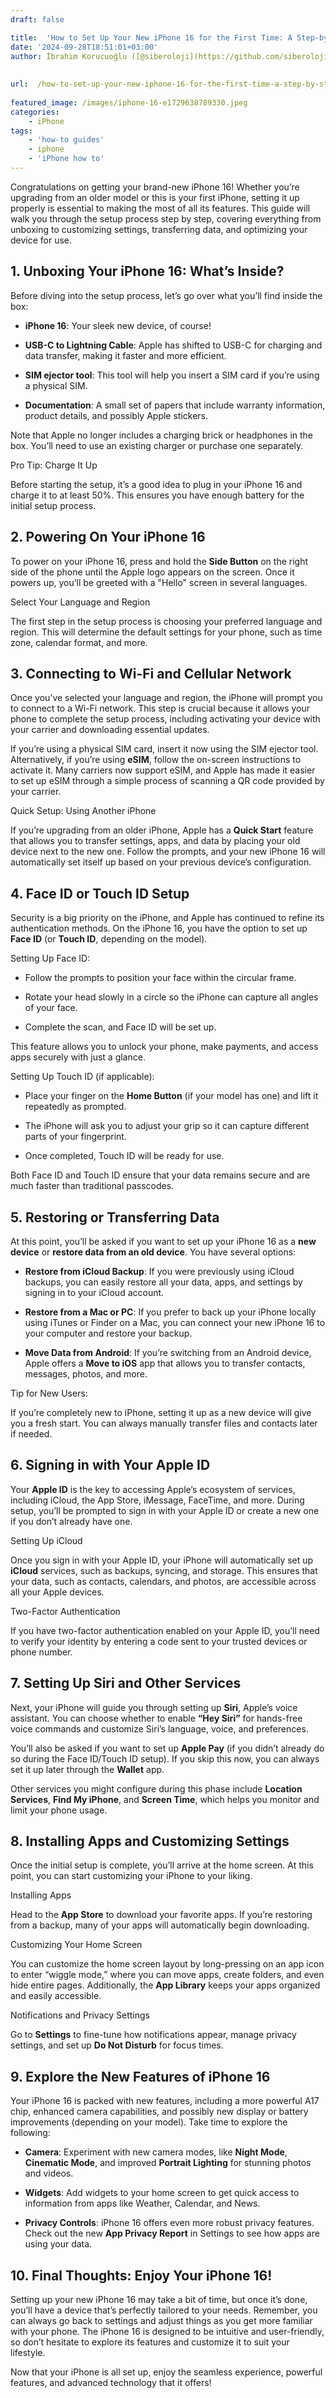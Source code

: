 ```yaml
---
draft: false

title:  'How to Set Up Your New iPhone 16 for the First Time: A Step-by-Step Guide'
date: '2024-09-28T18:51:01+03:00'
author: İbrahim Korucuoğlu ([@siberoloji](https://github.com/siberoloji))
 
 
url:  /how-to-set-up-your-new-iphone-16-for-the-first-time-a-step-by-step-guide/
 
featured_image: /images/iphone-16-e1729638789330.jpeg
categories:
    - iPhone
tags:
    - 'how-to guides'
    - iphone
    - 'iPhone how to'
---
```



Congratulations on getting your brand-new iPhone 16! Whether you’re upgrading from an older model or this is your first iPhone, setting it up properly is essential to making the most of all its features. This guide will walk you through the setup process step by step, covering everything from unboxing to customizing settings, transferring data, and optimizing your device for use.



## 1. Unboxing Your iPhone 16: What’s Inside?



Before diving into the setup process, let’s go over what you’ll find inside the box:


* **iPhone 16**: Your sleek new device, of course!

* **USB-C to Lightning Cable**: Apple has shifted to USB-C for charging and data transfer, making it faster and more efficient.

* **SIM ejector tool**: This tool will help you insert a SIM card if you’re using a physical SIM.

* **Documentation**: A small set of papers that include warranty information, product details, and possibly Apple stickers.




Note that Apple no longer includes a charging brick or headphones in the box. You’ll need to use an existing charger or purchase one separately.



Pro Tip: Charge It Up



Before starting the setup, it’s a good idea to plug in your iPhone 16 and charge it to at least 50%. This ensures you have enough battery for the initial setup process.



## 2. Powering On Your iPhone 16



To power on your iPhone 16, press and hold the **Side Button** on the right side of the phone until the Apple logo appears on the screen. Once it powers up, you’ll be greeted with a "Hello" screen in several languages.



Select Your Language and Region



The first step in the setup process is choosing your preferred language and region. This will determine the default settings for your phone, such as time zone, calendar format, and more.



## 3. Connecting to Wi-Fi and Cellular Network



Once you’ve selected your language and region, the iPhone will prompt you to connect to a Wi-Fi network. This step is crucial because it allows your phone to complete the setup process, including activating your device with your carrier and downloading essential updates.



If you’re using a physical SIM card, insert it now using the SIM ejector tool. Alternatively, if you’re using **eSIM**, follow the on-screen instructions to activate it. Many carriers now support eSIM, and Apple has made it easier to set up eSIM through a simple process of scanning a QR code provided by your carrier.



Quick Setup: Using Another iPhone



If you’re upgrading from an older iPhone, Apple has a **Quick Start** feature that allows you to transfer settings, apps, and data by placing your old device next to the new one. Follow the prompts, and your new iPhone 16 will automatically set itself up based on your previous device’s configuration.



## 4. Face ID or Touch ID Setup



Security is a big priority on the iPhone, and Apple has continued to refine its authentication methods. On the iPhone 16, you have the option to set up **Face ID** (or **Touch ID**, depending on the model).



Setting Up Face ID:


* Follow the prompts to position your face within the circular frame.

* Rotate your head slowly in a circle so the iPhone can capture all angles of your face.

* Complete the scan, and Face ID will be set up.




This feature allows you to unlock your phone, make payments, and access apps securely with just a glance.



Setting Up Touch ID (if applicable):


* Place your finger on the **Home Button** (if your model has one) and lift it repeatedly as prompted.

* The iPhone will ask you to adjust your grip so it can capture different parts of your fingerprint.

* Once completed, Touch ID will be ready for use.




Both Face ID and Touch ID ensure that your data remains secure and are much faster than traditional passcodes.



## 5. Restoring or Transferring Data



At this point, you’ll be asked if you want to set up your iPhone 16 as a **new device** or **restore data from an old device**. You have several options:


* **Restore from iCloud Backup**: If you were previously using iCloud backups, you can easily restore all your data, apps, and settings by signing in to your iCloud account.

* **Restore from a Mac or PC**: If you prefer to back up your iPhone locally using iTunes or Finder on a Mac, you can connect your new iPhone 16 to your computer and restore your backup.

* **Move Data from Android**: If you’re switching from an Android device, Apple offers a **Move to iOS** app that allows you to transfer contacts, messages, photos, and more.




Tip for New Users:



If you’re completely new to iPhone, setting it up as a new device will give you a fresh start. You can always manually transfer files and contacts later if needed.



## 6. Signing in with Your Apple ID



Your **Apple ID** is the key to accessing Apple’s ecosystem of services, including iCloud, the App Store, iMessage, FaceTime, and more. During setup, you’ll be prompted to sign in with your Apple ID or create a new one if you don’t already have one.



Setting Up iCloud



Once you sign in with your Apple ID, your iPhone will automatically set up **iCloud** services, such as backups, syncing, and storage. This ensures that your data, such as contacts, calendars, and photos, are accessible across all your Apple devices.



Two-Factor Authentication



If you have two-factor authentication enabled on your Apple ID, you’ll need to verify your identity by entering a code sent to your trusted devices or phone number.



## 7. Setting Up Siri and Other Services



Next, your iPhone will guide you through setting up **Siri**, Apple’s voice assistant. You can choose whether to enable **“Hey Siri”** for hands-free voice commands and customize Siri’s language, voice, and preferences.



You’ll also be asked if you want to set up **Apple Pay** (if you didn’t already do so during the Face ID/Touch ID setup). If you skip this now, you can always set it up later through the **Wallet** app.



Other services you might configure during this phase include **Location Services**, **Find My iPhone**, and **Screen Time**, which helps you monitor and limit your phone usage.



## 8. Installing Apps and Customizing Settings



Once the initial setup is complete, you’ll arrive at the home screen. At this point, you can start customizing your iPhone to your liking.



Installing Apps



Head to the **App Store** to download your favorite apps. If you’re restoring from a backup, many of your apps will automatically begin downloading.



Customizing Your Home Screen



You can customize the home screen layout by long-pressing on an app icon to enter “wiggle mode,” where you can move apps, create folders, and even hide entire pages. Additionally, the **App Library** keeps your apps organized and easily accessible.



Notifications and Privacy Settings



Go to **Settings** to fine-tune how notifications appear, manage privacy settings, and set up **Do Not Disturb** for focus times.



## 9. Explore the New Features of iPhone 16



Your iPhone 16 is packed with new features, including a more powerful A17 chip, enhanced camera capabilities, and possibly new display or battery improvements (depending on your model). Take time to explore the following:


* **Camera**: Experiment with new camera modes, like **Night Mode**, **Cinematic Mode**, and improved **Portrait Lighting** for stunning photos and videos.

* **Widgets**: Add widgets to your home screen to get quick access to information from apps like Weather, Calendar, and News.

* **Privacy Controls**: iPhone 16 offers even more robust privacy features. Check out the new **App Privacy Report** in Settings to see how apps are using your data.




## 10. Final Thoughts: Enjoy Your iPhone 16!



Setting up your new iPhone 16 may take a bit of time, but once it’s done, you’ll have a device that’s perfectly tailored to your needs. Remember, you can always go back to settings and adjust things as you get more familiar with your phone. The iPhone 16 is designed to be intuitive and user-friendly, so don’t hesitate to explore its features and customize it to suit your lifestyle.



Now that your iPhone is all set up, enjoy the seamless experience, powerful features, and advanced technology that it offers!
